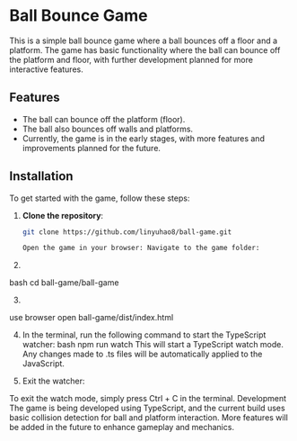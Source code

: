 # Ball Bounce Game

This is a simple ball bounce game where a ball bounces off a floor and a platform. The game has basic functionality where the ball can bounce off the platform and floor, with further development planned for more interactive features.

## Features

- The ball can bounce off the platform (floor).
- The ball also bounces off walls and platforms.
- Currently, the game is in the early stages, with more features and improvements planned for the future.

## Installation

To get started with the game, follow these steps:

1. **Clone the repository**:
   ```bash
   git clone https://github.com/linyuhao8/ball-game.git

   Open the game in your browser: Navigate to the game folder:
2. 
bash
cd ball-game/ball-game

3.
use browser open ball-game/dist/index.html

4. In the terminal, run the following command to start the TypeScript watcher:
bash
npm run watch
This will start a TypeScript watch mode. Any changes made to .ts files will be automatically applied to the JavaScript.

5. Exit the watcher:

To exit the watch mode, simply press Ctrl + C in the terminal.
Development
The game is being developed using TypeScript, and the current build uses basic collision detection for ball and platform interaction.
More features will be added in the future to enhance gameplay and mechanics.

